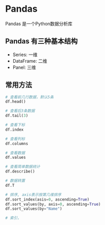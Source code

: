 # Pandas
Pandas 是一个Python数据分析库

## Pandas 有三种基本结构
- Series: 一维
- DataFrame: 二维
- Panel: 三维

## 常用方法
``` python
# 查看前几行数据，默认5条
df.head()

# 查看后3条数据
df.tail(3)

# 查看下标
df.index

# 查看列标
df.columns

# 查看数据
df.values

# 查看简单数据统计
df.describe()

# 数据转置
df.T

# 排序, axis表示按第几维排序
df.sort_index(asis=0, ascending=True)
df.sort_values(by, axis=0, ascending=True)
df.sort_values(by="Name")

# 索引，
```



